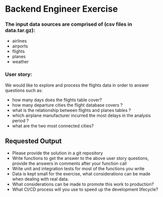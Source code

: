 Backend Engineer Exercise
==============================


### The input data sources are comprised of (csv files in data.tar.gz):

- airlines
- airports
- flights
- planes
- weather


### User story:

We would like to explore and process the flights data in order to answer questions such as:

- how many days does the flights table cover?
- how many departure cities the flight database covers ?
- what is the relationship between flights and planes tables ?
- which airplane manufacturer incurred the most delays in the analysis period ?
- what are the two most connected cities?

## Requested Output

- Please provide the solution in a git repository
- Write functions to get the answer to the above user story questions, provide the answers in comments after your function call
- Write unit and integration tests for most of the functions you write
- Data is kept small for the exercise, what considerations can be made when dealing with real data.
- What considerations can be made to promote this work to production?
- What CI/CD process will you use to speed up the development lifecycle?
